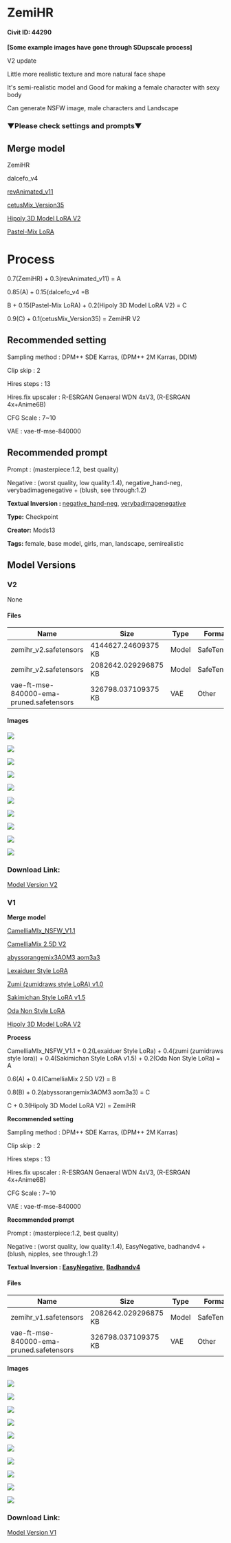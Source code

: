 # ZemiHR

#### Civit ID: 44290

<p><strong>[Some example images have gone through SDupscale process]</strong></p><p>V2 update</p><p>Little more realistic texture and more natural face shape</p><p>It's semi-realistic model and Good for making a female character with sexy body</p><p>Can generate NSFW image, male characters and Landscape</p><p></p><h3>▼Please check settings and prompts▼</h3><p></p><h2><strong>Merge model</strong></h2><p>ZemiHR</p><p>dalcefo_v4</p><p><a target="_blank" rel="ugc" href="https://civitai.com/models/7371?modelVersionId=19575">revAnimated_v11</a></p><p><a target="_blank" rel="ugc" href="https://civitai.com/models/6755?modelVersionId=29851">cetusMix_Version35</a></p><p><a target="_blank" rel="ugc" href="https://civitai.com/models/8730/hipoly-3d-model-lora">Hipoly 3D Model LoRA V2</a></p><p><a target="_blank" rel="ugc" href="https://civitai.com/models/5414?modelVersionId=7397">Pastel-Mix LoRA</a></p><p></p><h1>Process</h1><p>0.7(ZemiHR) + 0.3(revAnimated_v11) = A</p><p>0.85(A) + 0.15(dalcefo_v4 =B</p><p>B + 0.15(Pastel-Mix LoRA) + 0.2(Hipoly 3D Model LoRA V2) = C</p><p>0.9(C) + 0.1(cetusMix_Version35) = ZemiHR V2</p><p></p><h2><strong>Recommended setting</strong></h2><p>Sampling method : DPM++ SDE Karras, (DPM++ 2M Karras, DDIM)</p><p>Clip skip : 2 </p><p>Hires steps : 13</p><p>Hires.fix upscaler : R-ESRGAN Genaeral WDN 4xV3, (R-ESRGAN 4x+Anime6B) </p><p>CFG Scale : 7~10</p><p>VAE : vae-tf-mse-840000</p><p></p><h2><strong>Recommended prompt</strong></h2><p>Prompt : (masterpiece:1.2, best quality) </p><p></p><p>Negative : (worst quality, low quality:1.4), negative_hand-neg, verybadimagenegative + (blush, see through:1.2)</p><p><strong>Textual Inversion : </strong><a target="_blank" rel="ugc" href="https://civitai.com/models/56519/negativehand-negative-embedding">negative_hand-neg</a>, <a target="_blank" rel="ugc" href="https://civitai.com/models/11772?modelVersionId=25820">verybadimagenegative</a></p>

**Type:** Checkpoint

**Creator:** Mods13

**Tags:** female, base model, girls, man, landscape, semirealistic

## Model Versions

### V2

None

#### Files

| Name | Size | Type | Format | Download Url | AutoV1 | AutoV2 | SHA256 | CRC32 | BLAKE3 |
| --- | --- | --- | --- | --- | --- | --- | --- | --- | --- |
| zemihr_v2.safetensors | 4144627.24609375 KB | Model | SafeTensor | https://civitai.com/api/download/models/55803 | 5DB2D67A | 6D1DD6867D | 6D1DD6867DFC283230CE06DBEE3EFEDE5DCB9DB2E29231A3343942B08E0C0137 | B81FFFDD | F820E780158C626A478C6667B30EC1AFCF65F257AFE924924E76455F45271041 |
| zemihr_v2.safetensors | 2082642.029296875 KB | Model | SafeTensor | https://civitai.com/api/download/models/55803?type=Model&format=SafeTensor&size=pruned&fp=fp16 | AB6946AB | 2DB44594C8 | 2DB44594C886D0020AAEDED2E1D314020AC6E0A486C8FF30FB4E83CA0979722B | B37D5793 | 5EF6CFF02EDC6182EECC94CCCD071684129B75B66EC04FF81FF78AB7299FC8CE |
| vae-ft-mse-840000-ema-pruned.safetensors | 326798.037109375 KB | VAE | Other | https://civitai.com/api/download/models/55803?type=VAE&format=Other | 09BCB72F | 735E4C3A44 | 735E4C3A447A3255760D7F86845F09F937809BAA529C17370D83E4C3758F3C75 | 5563A571 | CB91B83729B15E37AAAE9337198F390038138718640E19D3428EBC42808F0DAE |

#### Images

<p><img src="https://image.civitai.com/xG1nkqKTMzGDvpLrqFT7WA/ec4ab39c-9548-448d-fc1c-1e1a50105200/width=450/604920.jpeg" /></p>

<p><img src="https://image.civitai.com/xG1nkqKTMzGDvpLrqFT7WA/87f89841-493b-4855-108e-db9ab0407200/width=450/604919.jpeg" /></p>

<p><img src="https://image.civitai.com/xG1nkqKTMzGDvpLrqFT7WA/0f3b242a-22c8-44b2-b515-096997364c00/width=450/605105.jpeg" /></p>

<p><img src="https://image.civitai.com/xG1nkqKTMzGDvpLrqFT7WA/29b05b26-00ca-4e18-8646-f07634f80400/width=450/605103.jpeg" /></p>

<p><img src="https://image.civitai.com/xG1nkqKTMzGDvpLrqFT7WA/c423a252-ac68-4c33-77c4-466099bd2e00/width=450/605104.jpeg" /></p>

<p><img src="https://image.civitai.com/xG1nkqKTMzGDvpLrqFT7WA/cd06d28d-e112-4ced-0183-f7c59384a200/width=450/605101.jpeg" /></p>

<p><img src="https://image.civitai.com/xG1nkqKTMzGDvpLrqFT7WA/ad1f04c5-14e4-4209-3432-d99c88462f00/width=450/605166.jpeg" /></p>

<p><img src="https://image.civitai.com/xG1nkqKTMzGDvpLrqFT7WA/fcd386ba-8f59-4b37-1ad4-7ae2b5d14800/width=450/605178.jpeg" /></p>

<p><img src="https://image.civitai.com/xG1nkqKTMzGDvpLrqFT7WA/1a661268-dde8-4079-c32b-031889b88c00/width=450/605160.jpeg" /></p>

<p><img src="https://image.civitai.com/xG1nkqKTMzGDvpLrqFT7WA/48a3fbec-ed25-42ff-299c-bd72a8196100/width=450/605129.jpeg" /></p>

### Download Link:

[Model Version V2](https://civitai.com/api/download/models/55803)

### V1

<p><strong>Merge model</strong></p><p><a target="_blank" rel="ugc" href="https://civitai.com/models/44315/camelliamixnsfw">CamelliaMIx_NSFW_V1.1</a></p><p><a target="_blank" rel="ugc" href="https://civitai.com/models/44219/camelliamix25dv2">CamelliaMix 2.5D V2</a></p><p><a target="_blank" rel="ugc" href="https://civitai.com/models/9942?modelVersionId=11811">abyssorangemix3AOM3 aom3a3</a></p><p><a target="_blank" rel="ugc" href="https://civitai.com/models/16097/lexaiduer-style">Lexaiduer Style LoRA</a></p><p><a target="_blank" rel="ugc" href="https://civitai.com/models/15336/zumi-zumidraws-style-lora">Zumi (zumidraws style LoRA) v1.0</a></p><p><a target="_blank" rel="ugc" href="https://civitai.com/models/21133?modelVersionId=25739">Sakimichan Style LoRA v1.5</a></p><p><a target="_blank" rel="ugc" href="https://civitai.com/models/25758/oda-non-style">Oda Non Style LoRA</a></p><p><a target="_blank" rel="ugc" href="https://civitai.com/models/8730/hipoly-3d-model-lora">Hipoly 3D Model LoRA V2</a></p><p><strong>Process</strong></p><p>CamelliaMIx_NSFW_V1.1 + 0.2(Lexaiduer Style LoRa) + 0.4(zumi (zumidraws style lora)) + 0.4(Sakimichan Style LoRA v1.5) + 0.2(Oda Non Style LoRa) = A</p><p>0.6(A) + 0.4(CamelliaMix 2.5D V2) = B</p><p>0.8(B) + 0.2(abyssorangemix3AOM3 aom3a3) = C</p><p>C + 0.3(Hipoly 3D Model LoRA V2) = ZemiHR</p><p><strong>Recommended setting</strong></p><p>Sampling method : DPM++ SDE Karras, (DPM++ 2M Karras)</p><p>Clip skip : 2 </p><p>Hires steps : 13</p><p>Hires.fix upscaler : R-ESRGAN Genaeral WDN 4xV3, (R-ESRGAN 4x+Anime6B) </p><p>CFG Scale : 7~10</p><p>VAE : vae-tf-mse-840000</p><p><strong>Recommended prompt</strong></p><p>Prompt : (masterpiece:1.2, best quality) </p><p>Negative : (worst quality, low quality:1.4), EasyNegative, badhandv4 + (blush, nipples, see through:1.2)</p><p><strong>Textual Inversion : </strong><a target="_blank" rel="ugc" href="https://oo.pe/https://civitai.com/models/7808/easynegative"><strong>EasyNegative</strong></a>, <a target="_blank" rel="ugc" href="https://oo.pe/https://civitai.com/models/16993/badhandv4-animeillustdiffusion"><strong>Badhandv4</strong></a></p>

#### Files

| Name | Size | Type | Format | Download Url | AutoV1 | AutoV2 | SHA256 | CRC32 | BLAKE3 |
| --- | --- | --- | --- | --- | --- | --- | --- | --- | --- |
| zemihr_v1.safetensors | 2082642.029296875 KB | Model | SafeTensor | https://civitai.com/api/download/models/48927 | 6DF3D87D | A5974F0DDF | A5974F0DDFB540C874BFFF15EC715DCC9C82D6F1AB150FA9C2864E4AF1B7E5EE | DB7DF833 | 71259D61AC0B8B566A0865C851ACD39C6C0984FBF797ABE52DC11594F752D8CB |
| vae-ft-mse-840000-ema-pruned.safetensors | 326798.037109375 KB | VAE | Other | https://civitai.com/api/download/models/48927?type=VAE&format=Other | 09BCB72F | 735E4C3A44 | 735E4C3A447A3255760D7F86845F09F937809BAA529C17370D83E4C3758F3C75 | 5563A571 | CB91B83729B15E37AAAE9337198F390038138718640E19D3428EBC42808F0DAE |

#### Images

<p><img src="https://image.civitai.com/xG1nkqKTMzGDvpLrqFT7WA/b93863df-82e1-46bc-9a23-775edb581500/width=450/525602.jpeg" /></p>

<p><img src="https://image.civitai.com/xG1nkqKTMzGDvpLrqFT7WA/552ef995-a699-4a82-d4b2-c1d1f27dab00/width=450/525599.jpeg" /></p>

<p><img src="https://image.civitai.com/xG1nkqKTMzGDvpLrqFT7WA/9764ddc2-982d-4970-68d8-14a927be5100/width=450/525452.jpeg" /></p>

<p><img src="https://image.civitai.com/xG1nkqKTMzGDvpLrqFT7WA/c784211b-931b-46dd-e36a-5de89db87100/width=450/525451.jpeg" /></p>

<p><img src="https://image.civitai.com/xG1nkqKTMzGDvpLrqFT7WA/3451d33f-8edb-4d45-eb64-bfeb67866300/width=450/525458.jpeg" /></p>

<p><img src="https://image.civitai.com/xG1nkqKTMzGDvpLrqFT7WA/ace660b1-f827-469e-8a72-35a31a2bef00/width=450/525461.jpeg" /></p>

<p><img src="https://image.civitai.com/xG1nkqKTMzGDvpLrqFT7WA/171762d0-1afd-47a2-c5ca-d21db371f300/width=450/525453.jpeg" /></p>

<p><img src="https://image.civitai.com/xG1nkqKTMzGDvpLrqFT7WA/43b5c961-6662-4b57-55ca-113493034900/width=450/525455.jpeg" /></p>

<p><img src="https://image.civitai.com/xG1nkqKTMzGDvpLrqFT7WA/904ad639-a2a2-4f6a-24ac-ac350d803f00/width=450/525459.jpeg" /></p>

<p><img src="https://image.civitai.com/xG1nkqKTMzGDvpLrqFT7WA/755241ba-d7b7-4cf2-cbdc-077d22833f00/width=450/525463.jpeg" /></p>

### Download Link:

[Model Version V1](https://civitai.com/api/download/models/48927)

